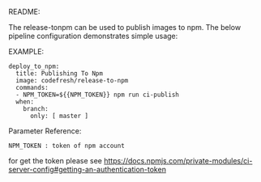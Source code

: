 README:

The release-tonpm can be used to publish images to npm. 
The below pipeline configuration demonstrates simple usage:

EXAMPLE:

    deploy_to_npm:  
      title: Publishing To Npm 
      image: codefresh/release-to-npm
      commands:
      - NPM_TOKEN=${{NPM_TOKEN}} npm run ci-publish 
      when:   
        branch: 
          only: [ master ]


Parameter Reference:

    NPM_TOKEN : token of npm account
    
for get the token please see https://docs.npmjs.com/private-modules/ci-server-config#getting-an-authentication-token

